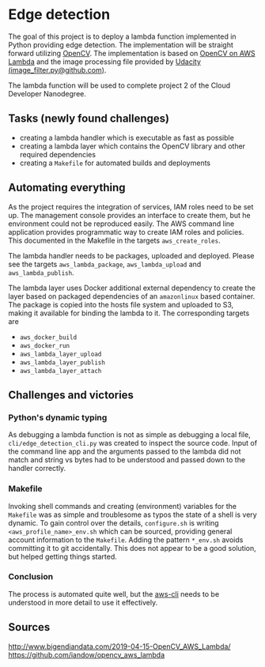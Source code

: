 # Edge detection

The goal of this project is to deploy a lambda function implemented in Python providing edge detection. The
implementation will be straight forward utilizing [OpenCV](https://pypi.org/project/opencv-python/). The implementation
is based on [OpenCV on AWS Lambda](https://github.com/iandow/opencv_aws_lambda) and the image processing file provided 
by [Udacity (image_filter.py@github.com)](https://github.com/grutt/udacity-c2-image-filter/blob/dev/src/image_filter.py).

The lambda function will be used to complete project 2 of the Cloud Developer Nanodegree. 

## Tasks (newly found challenges)

- creating a lambda handler which is executable as fast as possible
- creating a lambda layer which contains the OpenCV library and other required dependencies
- creating a `Makefile` for automated builds and deployments

## Automating everything

As the project requires the integration of services, IAM roles need to be set up. The management console provides an 
interface to create them, but he environment could not be reproduced easily. The AWS command line application provides 
programmatic way to create IAM roles and policies. This documented in the Makefile in the targets `aws_create_roles`.

The lambda handler needs to be packages, uploaded and deployed. Please see the targets `aws_lambda_package`, 
`aws_lambda_upload` and `aws_lambda_publish`. 

The lambda layer uses Docker additional external dependency to create the layer based on packaged dependencies of an 
`amazonlinux` based container. The package is copied into the hosts file system and uploaded to S3, making it available 
for binding the lambda to it. The corresponding 
targets are
- `aws_docker_build`
- `aws_docker_run`
- `aws_lambda_layer_upload`
- `aws_lambda_layer_publish`
- `aws_lambda_layer_attach`

## Challenges and victories

### Python's dynamic typing

As debugging a lambda function is not as simple as debugging a local file, `cli/edge_detection_cli.py` was created to 
inspect the source code. Input of the command line app and the arguments passed to the lambda did not match and string 
vs bytes had to be understood and passed down to the handler correctly.

### Makefile

Invoking shell commands and creating (environment) variables for the `Makefile` was as simple and troublesome as typos 
the state of a shell is very dynamic. To gain control over the details, `configure.sh` is writing `<aws_profile_name>_env.sh` 
which can be sourced, providing general account information to the `Makefile`. Adding the pattern `*_env.sh` avoids 
committing it to git accidentally. This does not appear to be a good solution, but helped getting things started.

### Conclusion

The process is automated quite well, but the [aws-cli](https://aws.amazon.com/cli/) needs to be understood in more 
detail to use it effectively.

## Sources

http://www.bigendiandata.com/2019-04-15-OpenCV_AWS_Lambda/
https://github.com/iandow/opencv_aws_lambda